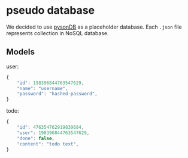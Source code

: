 # pseudo database

We decided to use [pysonDB](https://github.com/fredysomy/pysonDB) as a placeholder database. Each `.json` file represents collection in NoSQL database.

## Models

user:
```js
{
    "id": 198396844763547629,
    "name": "username",
    "password": "hashed-password",
}
```

todo:
```js
{
    "id": 476354762919839684,
    "user": 198396844763547629,
    "done": false,
    "content": "todo text",
}
```
